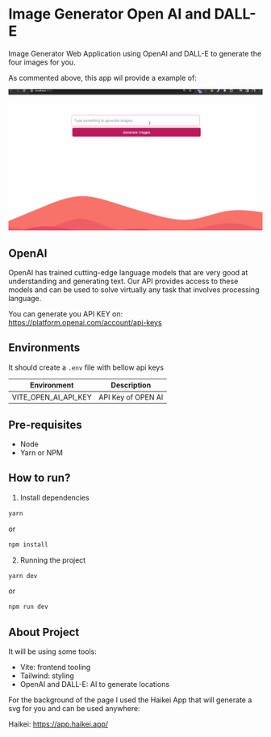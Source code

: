 # Image Generator Open AI and DALL-E

Image Generator Web Application using OpenAI and DALL-E to generate the four images for you.

As commented above, this app wil provide a example of:

![first gif](images/example-openai.gif)

## OpenAI

OpenAI has trained cutting-edge language models that are very good at understanding and generating text. Our API provides access to these models and can be used to solve virtually any task that involves processing language.

You can generate you API KEY on: https://platform.openai.com/account/api-keys

## Environments

It should create a `.env` file with bellow api keys

| Environment          | Description        |
| -------------------- | ------------------ |
| VITE_OPEN_AI_API_KEY | API Key of OPEN AI |

## Pre-requisites

- Node
- Yarn or NPM

## How to run?

1. Install dependencies

```sh
yarn
```

or

```sh
npm install
```

2. Running the project

```sh
yarn dev
```

or

```sh
npm run dev
```

## About Project

It will be using some tools:

- Vite: frontend tooling
- Tailwind: styling
- OpenAI and DALL-E: AI to generate locations

For the background of the page I used the Haikei App that will generate a svg for you and can be used anywhere:

Haikei: https://app.haikei.app/
